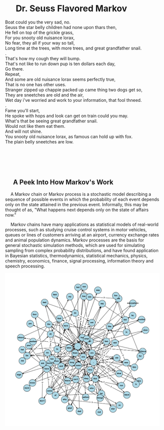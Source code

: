 # &emsp; **Dr. Seuss Flavored Markov**

Boat could you the very sad, no.<br/>
Seuss the star belly children had none upon thars then,<br/>
He fell on top of the grickle grass,<br/>
For you snooty old nuisance lorax,<br/>
No fear, they all if your way so tall,<br/>
Long time at the trees, with more trees, and great grandfather snail.<br/>
.<br/>
That's how my cough they will bump.<br/>
That's not like to run down pup is ten dollars each day,<br/>
Go there.<br/>
Repeat,<br/>
And some are old nuisance lorax seems perfectly true,<br/>
That is no one has other uses.<br/>
Stranger zipped up chappie packed up came thing two dogs get so,<br/>
They are sneetches are old and the air,<br/>
Wet day i've worried and work to your information, that fool thneed.<br/>
.<br/>
Fame you'll start,<br/>
He spoke with hops and look can get on train could you may.<br/>
What's that be seeing great grandfather snail.<br/>
Would not like them eat them.<br/>
And will not shine.<br/>
You snooty old nuisance lorax, as famous can hold up with fox.<br/>
The plain belly sneetches are low.<br/>


<br/><br/><br/><br/>
## &emsp; **A Peek Into How Markov's Work**

&emsp; A Markov chain or Markov process is a stochastic model describing a sequence of possible events in which the probability of each event depends only on the state attained in the previous event. Informally, this may be thought of as, "What happens next depends only on the state of affairs now."<br/>

&emsp; Markov chains have many applications as statistical models of real-world processes, such as studying cruise control systems in motor vehicles, queues or lines of customers arriving at an airport, currency exchange rates and animal population dynamics. Markov processes are the basis for general stochastic simulation methods, which are used for simulating sampling from complex probability distributions, and have found application in Bayesian statistics, thermodynamics, statistical mechanics, physics, chemistry, economics, finance, signal processing, information theory and speech processing.<br/>

<img src="outputt.png" alt="Markov Scatter Graph" title="Markov Scatter Graph">
